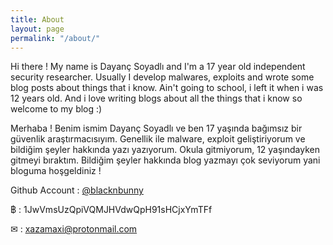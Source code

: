 ```yaml
---
title: About
layout: page
permalink: "/about/"
---
```


Hi there ! My name is Dayanç Soyadlı and I'm a 17 year old independent security researcher. Usually I develop malwares, exploits and wrote some blog posts about things that i know. Ain't going to school, i left it when i was 12 years old. And i love writing blogs about all the things that i know so welcome to my blog :)

Merhaba ! Benim ismim Dayanç Soyadlı ve ben 17 yaşında bağımsız bir güvenlik araştırmacısıyım. Genellik ile malware, exploit geliştiriyorum ve bildiğim şeyler hakkında yazı yazıyorum. Okula gitmiyorum, 12 yaşındayken gitmeyi bıraktım. Bildiğim şeyler hakkında blog yazmayı çok seviyorum yani bloguma hoşgeldiniz !


Github Account : [@blacknbunny](https://github.com/blacknbunny)

฿ : 1JwVmsUzQpiVQMJHVdwQpH91sHCjxYmTFf

✉ : xazamaxi@protonmail.com
